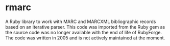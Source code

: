 # rmarc
A Ruby library to work with MARC and MARCXML bibliographic records based on an iterative parser. This code was imported from the Ruby gem as the source code was no longer available with the end of life of RubyForge. The code was written in 2005 and is not actively maintained at the moment.
